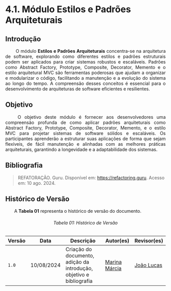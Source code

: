 # 4.1. Módulo Estilos e Padrões Arquiteturais

## **Introdução**

<p align="justify">
&emsp;&emsp; O módulo <strong>Estilos e Padrões Arquiteturais</strong> concentra-se na arquitetura de software, explorando como diferentes estilos e padrões estruturais podem ser aplicados para criar sistemas robustos e escaláveis. Padrões como Abstract Factory, Prototype, Composite, Decorator, Memento e o estilo arquitetural MVC são ferramentas poderosas que ajudam a organizar e modularizar o código, facilitando a manutenção e a evolução do sistema ao longo do tempo. A compreensão desses conceitos é essencial para o desenvolvimento de arquiteturas de software eficientes e resilientes.
</p> 

## **Objetivo**

<p align="justify">
&emsp;&emsp; O objetivo deste módulo é fornecer aos desenvolvedores uma compreensão profunda de como aplicar padrões arquiteturais como Abstract Factory, Prototype, Composite, Decorator, Memento, e o estilo MVC para projetar sistemas de software sólidos e escaláveis. Os participantes aprenderão a estruturar suas aplicações de forma que sejam flexíveis, de fácil manutenção e alinhadas com as melhores práticas arquiteturais, garantindo a longevidade e a adaptabilidade dos sistemas.
</p>

## **Bibliografia**

> REFATORAÇÃO. Guru. Disponível em: https://refactoring.guru. Acesso em: 10 ago. 2024.

## **Histórico de Versão**
<p align="justify">
&emsp;&emsp;A <strong>Tabela 01</strong> representa o histórico de versão do documento.
</p>

<h6 align="center">Tabela 01: Histórico de Versão</h6>
<div align="center">

| Versão | Data       | Descrição            | Autor(es)                                           | Revisor(es) |
| ------ | ---------- | -------------------- | --------------------------------------------------- | ----------- |
| `1.0`  | 10/08/2024 | Criação do documento, adição da introdução, objetivo e bibliografia | [Marina Márcia](https://github.com/The-Boss-Nina)    | [João Lucas](https://github.com/Jlmsousa) |

